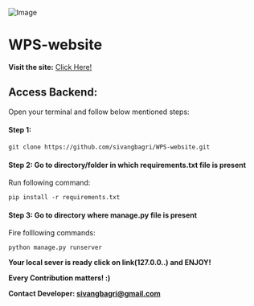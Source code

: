 ![Image](https://sites.google.com/site/wisdomaligarh/_/rsrc/1467896689449/home/wisdom-logo.png)




# WPS-website

**Visit the site:** [Click Here!](http://shivangbagri.pythonanywhere.com/)


## Access Backend:
Open your terminal and follow below mentioned steps:

#### Step 1:
```
git clone https://github.com/sivangbagri/WPS-website.git
```
#### Step 2: Go to directory/folder in which requirements.txt file is present

Run following command:
```
pip install -r requirements.txt
```

#### Step 3: Go to directory where manage.py file is present
Fire folllowing commands:
```
python manage.py runserver
```

**Your local sever is ready click on link(127.0.0..) and ENJOY!** 

**Every Contribution matters! :)**

**Contact Developer: sivangbagri@gmail.com**
